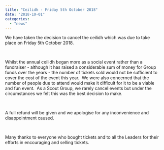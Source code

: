 ```yaml
---
title: "Ceilidh - Friday 5th October 2018"
date: "2018-10-01"
categories: 
  - "news"
---
```


We have taken the decision to cancel the ceilidh which was due to take place on Friday 5th October 2018.

 

Whilst the annual ceilidh began more as a social event rather than a fundraiser - although it has raised a considerable sum of money for Group funds over the years - the number of tickets sold would not be sufficient to cover the cost of the event this year.  We were also concerned that the number of people due to attend would make it difficult for it to be a viable and fun event.  As a Scout Group, we rarely cancel events but under the circumstances we felt this was the best decision to make.

 

A full refund will be given and we apologise for any inconvenience and disappointment caused.

 

Many thanks to everyone who bought tickets and to all the Leaders for their efforts in encouraging and selling tickets.

